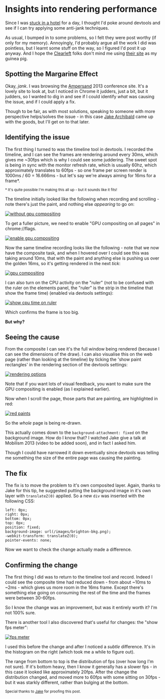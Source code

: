 # Insights into rendering performance

Since I was [stuck in a hotel](https://twitter.com/rem/status/341391687861563393) for a day, I thought I'd poke around devtools and see if I can try applying some anti-jank techniques.

As usual, I bumped in to some problems, so I felt they were post worthy (if only for my memory). Annoyingly, I'd probably argue all the work I did was pointless, but I learnt some stuff on the way, so I figured I'd post it up anyway. And I hope the [Clearleft](http://clearleft.com) folks don't mind me using [their site](http://2013.ampersandconf.com/) as my guinea pig.

<!--more-->

## Spotting the Margarine Effect

Okay, *jank*. I was browsing the [Ampersand](http://2013.ampersandconf.com/) 2013 conference site. It's a lovely site to look at, but I noticed in Chrome it judders, just a bit, but it judders, so I wanted to dig in and see if I could identify *what* was causing the issue, and if I could apply a fix.

Though to be fair, as with most solutions, speaking to someone with more perspective helps/solves the issue - in this case [Jake Archibald](http://twitter.com/jaffathecake) came up with the goods, but I'll get on to that later.

## Identifying the issue

The first thing I turned to was the timeline tool in devtools. I recorded the timeline, and I can see the frames are rendering around every 30ms, which gives me ~30fps which is why I could see some juddering. The sweet spot is being in sync with the monitor refresh rate, which is usually 60hz, which approximately translates to 60fps - so one frame per screen render is 1000ms / 60 = 16.666ms - but let's say we're always aiming for 16ms for a frame*.

<small>* It's quite possible I'm making this all up - but it sounds like it fits!</small>

The timeline initially looked like the following when recording and scrolling - note there's just the paint, and nothing else *appearing* to go on:

[![without gpu compositing](http://remysharp.com/images/without-gpu-compositing.png)](http://remysharp.com/images/without-gpu-compositing.png)

To get a fuller picture, we need to enable "GPU compositing on all pages" in chrome://flags.

[![enable gpu compositing](http://remysharp.com/images/enable-gpu-compositing.png)](http://remysharp.com/images/enable-gpu-compositing.png)

Now the same timeline recording looks like the following - note that we now have the composite task, and when I hovered over I could see this was taking around 10ms, that with the paint and anything else is pushing us over the golden 16ms, so it's getting rendered in the next *tick*:

[![gpu compositing](http://remysharp.com/images/gpu-compositing.png)](http://remysharp.com/images/gpu-compositing.png)

I can also turn on the CPU activity on the "ruler" (not to be confused with the ruler on the elements panel, the "ruler" is the strip in the timeline that show the frame time) (enabled via devtools settings):

[![show cpu time on ruler](http://remysharp.com/images/show-cpu-time-on-ruler.png)](http://remysharp.com/images/show-cpu-time-on-ruler.png)

Which confirms the frame is too big.

**But why?**

## Seeing the cause

From the composite I can see it's the full window being rendered (because I can see the dimensions of the draw). I can also visualise this on the web page (rather than looking at the timeline) by ticking the 'show paint rectangles' in the rendering section of the devtools settings:

[![rendering options](http://remysharp.com/images/rendering-options.png)](http://remysharp.com/images/rendering-options.png)

Note that if you want lots of visual feedback, you want to make sure the GPU compositing is enabled (as I explained earlier).

Now when I scroll the page, those parts that are painting, are highlighted in red:

[![red paints](http://remysharp.com/images/red-paints.png)](http://remysharp.com/images/red-paints.png)

So the *whole* page is being re-drawn.

This actually comes down to the `background-attachment: fixed` on the background image. How do I know that? I watched Jake give a talk at Mobilism 2013 (video to be added soon), and in fact I asked him.

Though I could have narrowed it down eventually since devtools was telling me something the size of the entire page was causing the painting.

## The fix

The fix is to move the problem to it's own composited layer. Again, thanks to Jake for this tip, he suggested putting the background image in it's own layer with `translateZ(0)` applied. So a new `div` was inserted with the following CSS:

    left: 0px;
    right: 0px;
    bottom: 0px;
    top: 0px;
    position: fixed;
    background-image: url(/images/brighton-bkg.png);
    -webkit-transform: translateZ(0);
    pointer-events: none;

Now we want to check the change actually made a difference.

## Confirming the change

The first thing I did was to return to the timeline tool and record. Indeed I could see the composite time had reduced down - from about ~10ms to ~2ms - which gives us more room in the 16ms frame. Except there's something else going on consuming the rest of the time and the frames were between 30-60fps.

So I know the change was an improvement, but was it entirely worth it? I'm not 100% sure.

There is another tool I also discovered that's useful for changes: the "show fps meter":

[![fps meter](http://remysharp.com/images/fps-meter.png)](http://remysharp.com/images/fps-meter.png)

I used this before the change and after I noticed a *subtle* difference. It's in the histogram on the right (which took me a while to figure out).

The range from bottom to top is the distribution of fps (over how long I'm not sure). If it's bottom heavy, then I know it generally has a slower fps - in this case it looked like approximately 20fps. After the change the distribution changed, and moved more to 60fps with some sitting on 30fps - but it was starkly different, rather than bulging at the bottom.

<small>Special thanks to [Jake](http://twitter.com/jaffathecake) for proofing this post.</small>